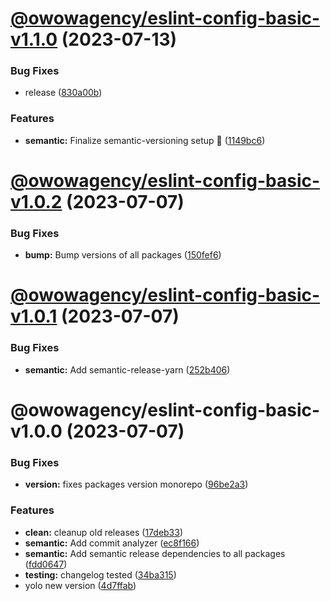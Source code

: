 # [@owowagency/eslint-config-basic-v1.1.0](https://github.com/owowagency/eslint-config/compare/@owowagency/eslint-config-basic-v1.0.2...@owowagency/eslint-config-basic-v1.1.0) (2023-07-13)


### Bug Fixes

* release ([830a00b](https://github.com/owowagency/eslint-config/commit/830a00b272308bdf45f49c89e88ed9f7487fa8fd))


### Features

* **semantic:** Finalize semantic-versioning setup 🤞 ([1149bc6](https://github.com/owowagency/eslint-config/commit/1149bc6dad7d84cb9a6f506276234cfb36560afc))

# [@owowagency/eslint-config-basic-v1.0.2](https://github.com/owowagency/eslint-config/compare/@owowagency/eslint-config-basic-v1.0.1...@owowagency/eslint-config-basic-v1.0.2) (2023-07-07)


### Bug Fixes

* **bump:** Bump versions of all packages ([150fef6](https://github.com/owowagency/eslint-config/commit/150fef6fa060c63fcdd38e0e67ad566de3df4cf2))

# [@owowagency/eslint-config-basic-v1.0.1](https://github.com/owowagency/eslint-config/compare/@owowagency/eslint-config-basic-v1.0.0...@owowagency/eslint-config-basic-v1.0.1) (2023-07-07)


### Bug Fixes

* **semantic:** Add semantic-release-yarn ([252b406](https://github.com/owowagency/eslint-config/commit/252b406fa69562146f1dec827d9547409ec711fc))

# @owowagency/eslint-config-basic-v1.0.0 (2023-07-07)


### Bug Fixes

* **version:** fixes packages version monorepo ([96be2a3](https://github.com/owowagency/eslint-config/commit/96be2a37123e6cf4e59caacf534f242e63b83335))


### Features

* **clean:** cleanup old releases ([17deb33](https://github.com/owowagency/eslint-config/commit/17deb33f7fbabf6316c40d20c2c7ba7fa0b485b5))
* **semantic:** Add commit analyzer ([ec8f166](https://github.com/owowagency/eslint-config/commit/ec8f166ef3a25f7b0769bf99e4f46e9cdf0a9f1e))
* **semantic:** Add semantic release dependencies to all packages ([fdd0647](https://github.com/owowagency/eslint-config/commit/fdd064787ab8641623130fe942f792164f8a8dbb))
* **testing:** changelog tested ([34ba315](https://github.com/owowagency/eslint-config/commit/34ba31566331c53d16186e0bda40f7ef22a7ff04))
* yolo new version ([4d7ffab](https://github.com/owowagency/eslint-config/commit/4d7ffab612c89f498a45facbf668bef160b1d04a))
